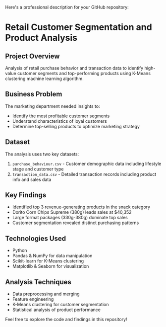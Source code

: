 Here's a professional description for your GitHub repository:

# Retail Customer Segmentation and Product Analysis

## Project Overview
Analysis of retail purchase behavior and transaction data to identify high-value customer segments and top-performing products using K-Means clustering machine learning algorithm.

## Business Problem
The marketing department needed insights to:
- Identify the most profitable customer segments
- Understand characteristics of loyal customers
- Determine top-selling products to optimize marketing strategy

## Dataset
The analysis uses two key datasets:
1. `purchase_behaviour.csv` - Customer demographic data including lifestyle stage and customer type
2. `transaction_data.csv` - Detailed transaction records including product info and sales data

## Key Findings
- Identified top 3 revenue-generating products in the snack category
- Dorito Corn Chips Supreme (380g) leads sales at $40,352
- Large format packages (330g-380g) dominate top sales
- Customer segmentation revealed distinct purchasing patterns

## Technologies Used
- Python
- Pandas & NumPy for data manipulation
- Scikit-learn for K-Means clustering
- Matplotlib & Seaborn for visualization

## Analysis Techniques
- Data preprocessing and merging
- Feature engineering
- K-Means clustering for customer segmentation
- Statistical analysis of product performance

Feel free to explore the code and findings in this repository!

